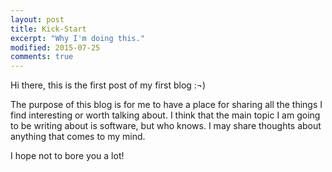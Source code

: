 ```yaml
---
layout: post
title: Kick-Start
excerpt: "Why I'm doing this."
modified: 2015-07-25
comments: true
---
```


Hi there, this is the first post of my first blog :¬)

The purpose of this blog is for me to have a place for sharing all the things I find interesting or worth talking about. I think that the main topic I am going to be writing about is software, but who knows. I may share thoughts about anything that comes to my mind.

I hope not to bore you a lot!
